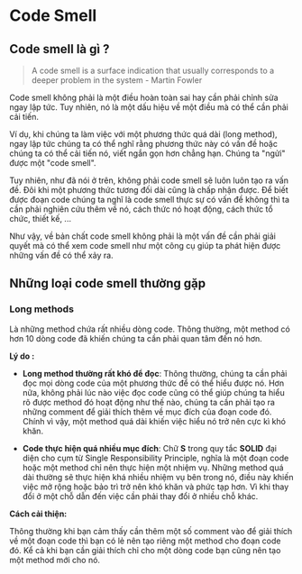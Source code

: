 # Code Smell

## Code smell là gì ?

> A code smell is a surface indication that usually corresponds to a deeper problem in the system - Martin Fowler

Code smell không phải là một điều hoàn toàn sai hay cần phải chỉnh sửa ngay lập tức. Tuy nhiên, nó là một dấu hiệu về một điều mà có thể cần phải cải tiến.

Ví dụ, khi chúng ta làm việc với một phương thức quá dài (long method), ngay lập tức chúng ta có thể nghĩ rằng phương thức này có vấn đề hoặc chúng ta có thể cải tiến nó, viết ngắn gọn hơn chẳng hạn. Chúng ta "ngửi" được một "code smell". 

Tuy nhiên, như đã nói ở trên, không phải code smell sẽ luôn luôn tạo ra vấn đề. Đôi khi một phương thức tương đối dài cũng là chấp nhận được. Để biết được đoạn code chúng ta nghĩ là code smell thực sự có vấn đề không thì ta cần phải nghiên cứu thêm về nó, cách thức nó hoạt động, cách thức tổ chức, thiết kế, ...

Như vậy, về bản chất code smell không phải là một vấn đề cần phải giải quyết mà có thể xem code smell như một công cụ giúp ta phát hiện được những vấn đề có thể xảy ra.



## Những loại code smell thường gặp

### Long methods

Là những method chứa rất nhiều dòng code. Thông thường, một method có hơn 10 dòng code đã khiến chúng ta cần phải quan tâm đến nó hơn.

**Lý do :**

- **Long method thường rất khó để đọc**: Thông thường, chúng ta cần phải đọc mọi dòng code của một phương thức để có thể hiểu được nó. Hơn nữa, không phải lúc nào việc đọc code cũng có thể giúp chúng ta hiểu rõ được method đó hoạt động như thế nào, chúng ta cần phải tạo ra những comment để giải thích thêm về mục đích của đoạn code đó. Chính vì vậy, một method quá dài khiến việc hiểu nó trở nên cực kì khó khăn.

- **Code thực hiện quá nhiều mục đích**: Chữ **S** trong quy tắc **SOLID** đại diện cho cụm từ Single Responsibility Principle, nghĩa là một đoạn code hoặc một method chỉ nên thực hiện một nhiệm vụ. Những method quá dài thường sẽ thực hiện khá nhiều nhiệm vụ bên trong nó, điều này khiến việc mở rộng hoặc bảo trì trở nên khó khăn và phức tạp hơn. Vì khi thay đổi ở một chỗ dẫn đến việc cần phải thay đổi ở nhiều chỗ khác.
  
  

**Cách cải thiện:**

Thông thường khi bạn cảm thấy cần thêm một số comment vào để giải thích về một đoạn code thì bạn có lẻ nên tạo riêng một method cho đoạn code đó. Kể cả khi bạn cần giải thích chỉ cho một dòng code bạn cũng nên tạo một method mới cho nó. 












